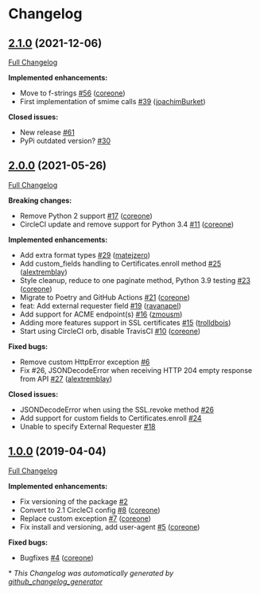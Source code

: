 # Changelog

## [2.1.0](https://github.com/broadinstitute/python-cert_manager/tree/2.1.0) (2021-12-06)

[Full Changelog](https://github.com/broadinstitute/python-cert_manager/compare/2.0.0...2.1.0)

**Implemented enhancements:**

- Move to f-strings [\#56](https://github.com/broadinstitute/python-cert_manager/pull/56) ([coreone](https://github.com/coreone))
- First implementation of smime calls [\#39](https://github.com/broadinstitute/python-cert_manager/pull/39) ([joachimBurket](https://github.com/joachimBurket))

**Closed issues:**

- New release [\#61](https://github.com/broadinstitute/python-cert_manager/issues/61)
- PyPi outdated version? [\#30](https://github.com/broadinstitute/python-cert_manager/issues/30)

## [2.0.0](https://github.com/broadinstitute/python-cert_manager/tree/2.0.0) (2021-05-26)

[Full Changelog](https://github.com/broadinstitute/python-cert_manager/compare/1.0.0...2.0.0)

**Breaking changes:**

- Remove Python 2 support [\#17](https://github.com/broadinstitute/python-cert_manager/pull/17) ([coreone](https://github.com/coreone))
- CircleCI update and remove support for Python 3.4 [\#11](https://github.com/broadinstitute/python-cert_manager/pull/11) ([coreone](https://github.com/coreone))

**Implemented enhancements:**

- Add extra format types [\#29](https://github.com/broadinstitute/python-cert_manager/pull/29) ([matejzero](https://github.com/matejzero))
- Add custom\_fields handling to Certificates.enroll method [\#25](https://github.com/broadinstitute/python-cert_manager/pull/25) ([alextremblay](https://github.com/alextremblay))
- Style cleanup, reduce to one paginate method, Python 3.9 testing [\#23](https://github.com/broadinstitute/python-cert_manager/pull/23) ([coreone](https://github.com/coreone))
- Migrate to Poetry and GitHub Actions [\#21](https://github.com/broadinstitute/python-cert_manager/pull/21) ([coreone](https://github.com/coreone))
- feat: Add external requester field [\#19](https://github.com/broadinstitute/python-cert_manager/pull/19) ([ravanapel](https://github.com/ravanapel))
- Add support for ACME endpoint\(s\) [\#16](https://github.com/broadinstitute/python-cert_manager/pull/16) ([zmousm](https://github.com/zmousm))
- Adding more features support in SSL certificates [\#15](https://github.com/broadinstitute/python-cert_manager/pull/15) ([trolldbois](https://github.com/trolldbois))
- Start using CircleCI orb, disable TravisCI [\#10](https://github.com/broadinstitute/python-cert_manager/pull/10) ([coreone](https://github.com/coreone))

**Fixed bugs:**

- Remove custom HttpError exception [\#6](https://github.com/broadinstitute/python-cert_manager/issues/6)
- Fix \#26, JSONDecodeError when receiving HTTP 204 empty response from API [\#27](https://github.com/broadinstitute/python-cert_manager/pull/27) ([alextremblay](https://github.com/alextremblay))

**Closed issues:**

- JSONDecodeError when using the SSL.revoke method [\#26](https://github.com/broadinstitute/python-cert_manager/issues/26)
- Add support for custom fields to Certificates.enroll [\#24](https://github.com/broadinstitute/python-cert_manager/issues/24)
- Unable to specify External Requester [\#18](https://github.com/broadinstitute/python-cert_manager/issues/18)

## [1.0.0](https://github.com/broadinstitute/python-cert_manager/tree/1.0.0) (2019-04-04)

[Full Changelog](https://github.com/broadinstitute/python-cert_manager/compare/d2c8e5d7000efe2afdd8fcec69d2ef4033ebdd3f...1.0.0)

**Implemented enhancements:**

- Fix versioning of the package [\#2](https://github.com/broadinstitute/python-cert_manager/issues/2)
- Convert to 2.1 CircleCI config [\#8](https://github.com/broadinstitute/python-cert_manager/pull/8) ([coreone](https://github.com/coreone))
- Replace custom exception [\#7](https://github.com/broadinstitute/python-cert_manager/pull/7) ([coreone](https://github.com/coreone))
- Fix install and versioning, add user-agent [\#5](https://github.com/broadinstitute/python-cert_manager/pull/5) ([coreone](https://github.com/coreone))

**Fixed bugs:**

- Bugfixes [\#4](https://github.com/broadinstitute/python-cert_manager/pull/4) ([coreone](https://github.com/coreone))



\* *This Changelog was automatically generated by [github_changelog_generator](https://github.com/github-changelog-generator/github-changelog-generator)*

